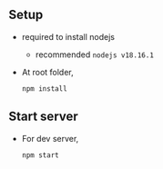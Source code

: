 ## Setup

- required to install nodejs
  - recommended `nodejs v18.16.1`
- At root folder,

  ```batch
  npm install
  ```

## Start server

- For dev server,

  ```batch
  npm start
  ```
